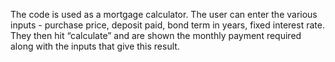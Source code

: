 The code is used as a mortgage calculator.
The user can enter the various inputs - purchase price, deposit paid, bond term in years, fixed interest rate. They then hit “calculate” and are shown the monthly payment required along with the inputs that give this result. 
